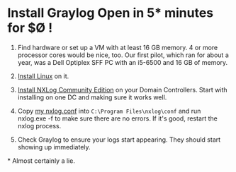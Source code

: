 # Install Graylog Open in 5* minutes for $Ø !

1. Find hardware or set up a VM with at least 16 GB memory. 4 or more processor 
cores would be nice, too. Our first pilot, which ran for about a year,  was a Dell Optiplex SFF PC with an i5-6500 and 16 GB of memory.

2. [Install Linux](https://ubuntu.com/tutorials/install-ubuntu-server) on it.

3. [Install NXLog Community Edition](https://docs.nxlog.co/userguide/deploy/windows.html) on your Domain Controllers. Start with installing on one DC and making sure it works well.

4. Copy [my nxlog.conf](nxlog.conf) into `C:\Program Files\nxlog\conf` and run nxlog.exe -f to make sure there are no errors. If it's good, restart the nxlog process.

5. Check Graylog to ensure your logs start appearing. They should start showing up immediately.

\* Almost certainly a lie.